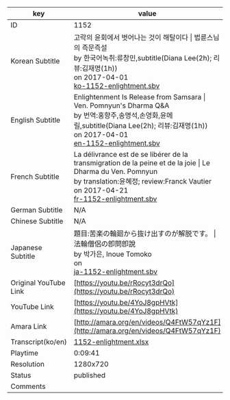 |  key  |  value  |
|-------|---------|
| ID            | 1152 |
| Korean Subtitle | 고락의 윤회에서 벗어나는 것이 해탈이다 \| 법륜스님의 즉문즉설<br>by 한국어녹취:류창민,subtitle(Diana Lee(2h); 리뷰:김재명(1h))<br>on 2017-04-01<br>[ko-1152-enlightment.sbv](https://github.com/jungtosociety/dharma-qna/raw/master/sub/1152/ko-1152-enlightment.sbv)<br>|
| English Subtitle | Enlightenment Is Release from Samsara \| Ven. Pomnyun's Dharma Q&A<br>by 번역:홍향주,송명석,손영화,윤메릴,subtitle(Diana Lee(2h); 리뷰:김재명(1h))<br>on 2017-04-01<br>[en-1152-enlightment.sbv](https://github.com/jungtosociety/dharma-qna/raw/master/sub/1152/en-1152-enlightment.sbv)<br>|
| French Subtitle | La délivrance est de se libérer de la transmigration de la peine et de la joie \| Le Dharma du Ven. Pomnyun<br>by translation:윤혜정; review:Franck Vautier<br>on 2017-04-21<br>[fr-1152-enlightment.sbv](https://github.com/jungtosociety/dharma-qna/raw/master/sub/1152/fr-1152-enlightment.sbv)<br>|
| German Subtitle | N/A |
| Chinese Subtitle | N/A |
| Japanese Subtitle | 題目:苦楽の輪廻から抜け出すのが解脱です。 \| 法輪僧侶の卽問卽說<br>by 박가은, Inoue Tomoko<br>on <br>[ja-1152-enlightment.sbv](https://github.com/jungtosociety/dharma-qna/raw/master/sub/1152/ja-1152-enlightment.sbv)<br>|
| Original YouTube Link  | [https://youtu.be/rRocyt3drQo](https://youtu.be/rRocyt3drQo) |
| YouTube Link  | [https://youtu.be/4YoJ8gpHVtk](https://youtu.be/4YoJ8gpHVtk) |
| Amara Link    | [http://amara.org/en/videos/Q4FtW57qYz1F](http://amara.org/en/videos/Q4FtW57qYz1F) |
| Transcript(ko/en) | [1152-enlightment.xlsx](https://github.com/jungtosociety/dharma-qna/raw/master/sub/1152/1152-enlightment.xlsx) |
| Playtime | 0:09:41 |
| Resolution | 1280x720|
| Status | published |
| Comments |  |
